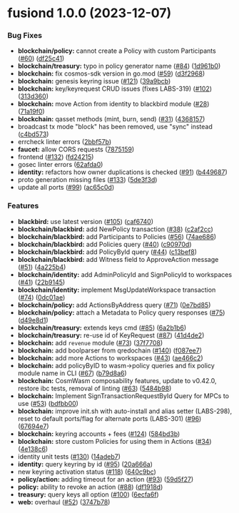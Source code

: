# fusiond 1.0.0 (2023-12-07)


### Bug Fixes

* **blockchain/policy:** cannot create a Policy with custom Participants ([#60](https://github.com/qredo/fusionchain/issues/60)) ([df25c41](https://github.com/qredo/fusionchain/commit/df25c41a7cd71e8f508ecd3bd5775bda4dc24c6f))
* **blockchain/treasury:** typo in policy generator name ([#84](https://github.com/qredo/fusionchain/issues/84)) ([1d961b0](https://github.com/qredo/fusionchain/commit/1d961b0d977c3628aecae760b8ff7597f092d981))
* **blockchain:** fix cosmos-sdk version in go.mod ([#59](https://github.com/qredo/fusionchain/issues/59)) ([d3f2968](https://github.com/qredo/fusionchain/commit/d3f296893789bf297729be49e5c943638f359719))
* **blockchain:** genesis keyring issue ([#121](https://github.com/qredo/fusionchain/issues/121)) ([39a9bcb](https://github.com/qredo/fusionchain/commit/39a9bcbe46800f91e83225dbccdff9b545bbb795))
* **blockchain:** key/keyrequest CRUD issues (fixes LABS-319) ([#102](https://github.com/qredo/fusionchain/issues/102)) ([313d360](https://github.com/qredo/fusionchain/commit/313d36057ca5e6f59ff5d84df81c47c14fe01af7))
* **blockchain:** move Action from identity to blackbird module ([#28](https://github.com/qredo/fusionchain/issues/28)) ([71a19f0](https://github.com/qredo/fusionchain/commit/71a19f0195a7791ca28670ee47bccf7ccdfd4353))
* **blockchain:** qasset methods (mint, burn, send) ([#31](https://github.com/qredo/fusionchain/issues/31)) ([4368157](https://github.com/qredo/fusionchain/commit/43681579bb3a59e350ada98aa6d87730711a5c97))
* broadcast tx mode "block" has been removed, use "sync" instead ([c4bd573](https://github.com/qredo/fusionchain/commit/c4bd5738f3d3da90887dbea8b6e6a4350d0f17d6))
* errcheck linter errors ([2bbf57b](https://github.com/qredo/fusionchain/commit/2bbf57b7e8e2e750fe9e3d9e2183b518dd2a3856))
* **faucet:** allow CORS requests ([7875159](https://github.com/qredo/fusionchain/commit/78751599548db996bde83cf7135df2121d959fd1))
* frontend ([#132](https://github.com/qredo/fusionchain/issues/132)) ([fd24215](https://github.com/qredo/fusionchain/commit/fd24215dfb76e7f0a222d30d9473300bcea4ff42))
* gosec linter errors ([62afda0](https://github.com/qredo/fusionchain/commit/62afda055d626a711f987caf4889be6210a5a126))
* **identity:** refactors how owner duplications is checked ([#91](https://github.com/qredo/fusionchain/issues/91)) ([b449687](https://github.com/qredo/fusionchain/commit/b44968707605b1eda3efbc97ea27d7982dcf4ac9))
* proto generation missing files ([#133](https://github.com/qredo/fusionchain/issues/133)) ([5de3f3d](https://github.com/qredo/fusionchain/commit/5de3f3db1d8e3c85a4e1e77f10cf9b17043d3b9c))
* update all ports ([#99](https://github.com/qredo/fusionchain/issues/99)) ([ac65c0d](https://github.com/qredo/fusionchain/commit/ac65c0daea22b5d7a3656d2a3a61ea2b5a11943e))


### Features

* **blackbird:** use latest version ([#105](https://github.com/qredo/fusionchain/issues/105)) ([caf6740](https://github.com/qredo/fusionchain/commit/caf67404f43ef529c8aabea527024e2af309f39a))
* **blockchain/blackbird:** add NewPolicy transaction ([#38](https://github.com/qredo/fusionchain/issues/38)) ([c2af2cc](https://github.com/qredo/fusionchain/commit/c2af2cc6870b1b342358292eccb3adac625536d0))
* **blockchain/blackbird:** add Participants to Policies ([#56](https://github.com/qredo/fusionchain/issues/56)) ([74ae686](https://github.com/qredo/fusionchain/commit/74ae6868b561753a1e690101b2a1fab57718d5d3))
* **blockchain/blackbird:** add Policies query ([#40](https://github.com/qredo/fusionchain/issues/40)) ([c90970d](https://github.com/qredo/fusionchain/commit/c90970db9e435cfb4ecf68d9edd0e93825c44220))
* **blockchain/blackbird:** add PolicyById query ([#44](https://github.com/qredo/fusionchain/issues/44)) ([c13bef8](https://github.com/qredo/fusionchain/commit/c13bef83a678474c9a601e054526645773ea8c55))
* **blockchain/blackbird:** add Witness field to ApproveAction message ([#51](https://github.com/qredo/fusionchain/issues/51)) ([4a225b4](https://github.com/qredo/fusionchain/commit/4a225b4adb3d89bbd3144ab53f1ac09f25d4dadb))
* **blockchain/identity:** add AdminPolicyId and SignPolicyId to workspaces ([#41](https://github.com/qredo/fusionchain/issues/41)) ([22b9145](https://github.com/qredo/fusionchain/commit/22b914545767cfc94b25c9daf964ce05374ebe80))
* **blockchain/identity:** implement MsgUpdateWorkspace transaction ([#74](https://github.com/qredo/fusionchain/issues/74)) ([0dc01ae](https://github.com/qredo/fusionchain/commit/0dc01ae982415294b47b93168d1c34178b045ff1))
* **blockchain/policy:** add ActionsByAddress query ([#71](https://github.com/qredo/fusionchain/issues/71)) ([0e7bd85](https://github.com/qredo/fusionchain/commit/0e7bd85b127b9b4549d3ae8d8dc872a100b9c886))
* **blockchain/policy:** attach a Metadata to Policy query responses ([#75](https://github.com/qredo/fusionchain/issues/75)) ([d49e8d1](https://github.com/qredo/fusionchain/commit/d49e8d1d24c1235a6a531deae305d4305eb316db))
* **blockchain/treasury:** extends keys cmd ([#85](https://github.com/qredo/fusionchain/issues/85)) ([6a2b1b6](https://github.com/qredo/fusionchain/commit/6a2b1b60c1041d49f0955809f0b90c16a9e62130))
* **blockchain/treasury:** re-use id of KeyRequest ([#87](https://github.com/qredo/fusionchain/issues/87)) ([41d4de2](https://github.com/qredo/fusionchain/commit/41d4de2d60f6ced463e32233d683d66f33b6f7d3))
* **blockchain:** add `revenue` module ([#73](https://github.com/qredo/fusionchain/issues/73)) ([37f7708](https://github.com/qredo/fusionchain/commit/37f7708a8fafe41e4b0c5627a82c8afbb2f51a12))
* **blockchain:** add boolparser from qredochain ([#140](https://github.com/qredo/fusionchain/issues/140)) ([f087ee7](https://github.com/qredo/fusionchain/commit/f087ee74a7b1635add56b3b752559544dfef4f5c))
* **blockchain:** add more Actions to workspaces ([#43](https://github.com/qredo/fusionchain/issues/43)) ([ae466c2](https://github.com/qredo/fusionchain/commit/ae466c2eca228f589d1ed9a7dbf4f24482232ee8))
* **blockchain:** add policyByID to wasm->policy queries and fix policy module name in CLI ([#67](https://github.com/qredo/fusionchain/issues/67)) ([b79d8a6](https://github.com/qredo/fusionchain/commit/b79d8a64e483cbbb3b6de040f1f320e416bfe91d))
* **blockchain:** CosmWasm composability features, update to v0.42.0, restore ibc tests, removal of linting ([#63](https://github.com/qredo/fusionchain/issues/63)) ([5484b98](https://github.com/qredo/fusionchain/commit/5484b983af943bed4c8236a8351f56b4d2a30df9))
* **blockchain:** Implement SignTransactionRequestById Query for MPCs to use ([#53](https://github.com/qredo/fusionchain/issues/53)) ([bdfbb00](https://github.com/qredo/fusionchain/commit/bdfbb002dad786fae016cf98f8573d79efd1c3a1))
* **blockchain:** improve init.sh with auto-install and alias setter (LABS-298), reset to default ports/flag for alternate ports (LABS-301) ([#96](https://github.com/qredo/fusionchain/issues/96)) ([67694e7](https://github.com/qredo/fusionchain/commit/67694e7218ae8c9e10716a3cf9e2792b00611997))
* **blockchain:** keyring accounts + fees ([#124](https://github.com/qredo/fusionchain/issues/124)) ([584bd3b](https://github.com/qredo/fusionchain/commit/584bd3b4cd37bd53d2c7264329ad2486666e9810))
* **blockchain:** store custom Policies for using them in Actions ([#34](https://github.com/qredo/fusionchain/issues/34)) ([4e138c6](https://github.com/qredo/fusionchain/commit/4e138c69cabe95a8992d9564fc04169edca47a35))
* identity unit tests ([#130](https://github.com/qredo/fusionchain/issues/130)) ([14adeb7](https://github.com/qredo/fusionchain/commit/14adeb7946d3978129475eea5ad30fef6738b718))
* **identity:** query keyring by id ([#95](https://github.com/qredo/fusionchain/issues/95)) ([20a666a](https://github.com/qredo/fusionchain/commit/20a666ac0eec0db2c11dcd141ba19eaaad19b4b8))
* new keyring activation status ([#118](https://github.com/qredo/fusionchain/issues/118)) ([640c9bc](https://github.com/qredo/fusionchain/commit/640c9bcf6af288751dc50559bcd261ea115c1b6b))
* **policy/action:** adding timeout for an action ([#93](https://github.com/qredo/fusionchain/issues/93)) ([59d5f27](https://github.com/qredo/fusionchain/commit/59d5f275ad6b2de7d055163810896174fd0f810b))
* **policy:** ability to revoke an action ([#88](https://github.com/qredo/fusionchain/issues/88)) ([df1918d](https://github.com/qredo/fusionchain/commit/df1918d140f0dac00b9004eecdd4e997877c45a2))
* **treasury:** query keys all option ([#100](https://github.com/qredo/fusionchain/issues/100)) ([6ecfa6f](https://github.com/qredo/fusionchain/commit/6ecfa6f6ca990a45f159998c797aa4dfc1d56a04))
* **web:** overhaul ([#52](https://github.com/qredo/fusionchain/issues/52)) ([3747b78](https://github.com/qredo/fusionchain/commit/3747b781bb168b269c1f36c8cf0ae694eef1e858))
